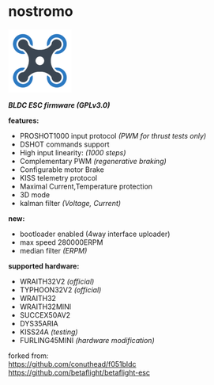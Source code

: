 # nostromo
![quad](icon.png)

***BLDC ESC firmware (GPLv3.0)***

**features:**
  * PROSHOT1000 input protocol *(PWM for thrust tests only)*
  * DSHOT commands support
  * High input linearity:  *(1000 steps)*
  * Complementary PWM  *(regenerative braking)*
  * Configurable motor Brake
  * KISS telemetry protocol
  * Maximal Current,Temperature protection
  * 3D mode
  * kalman filter *(Voltage, Current)*

**new:**
  * bootloader enabled (4way interface uploader)
  * max speed 280000ERPM
  * median filter *(ERPM)*

**supported hardware:**
  * WRAITH32V2  *(official)*
  * TYPHOON32V2  *(official)*
  * WRAITH32
  * WRAITH32MINI
  * SUCCEX50AV2
  * DYS35ARIA
  * KISS24A  *(testing)*
  * FURLING45MINI  *(hardware modification)*

forked from: <br/>
<https://github.com/conuthead/f051bldc> <br/>
<https://github.com/betaflight/betaflight-esc> <br/>
